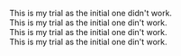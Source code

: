 
This is my trial as the initial one didn't work.  
This is my trial as the initial one din't work.  
This is my trial as the initial one din't work.  
This is my trial as the initial one din't work.
